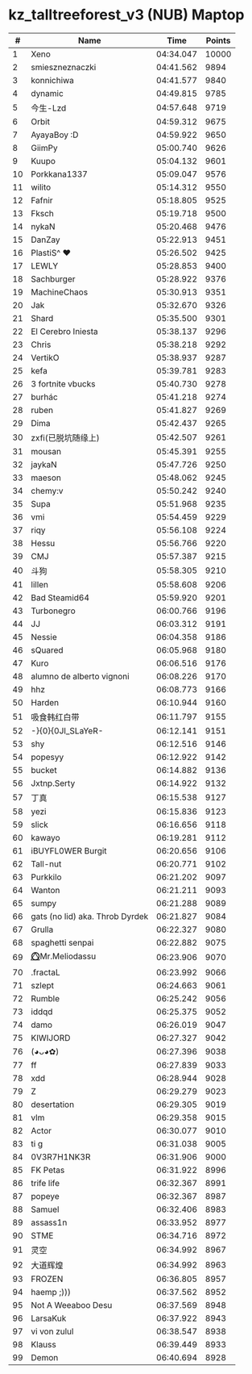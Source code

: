 # kz_talltreeforest_v3 (NUB) Maptop

|  # | Name | Time | Points |
|-------------- | -------------- | -------------- | -------------- | 
| 1 | Xeno | 04:34.047 | 10000 | 
| 2 | smieszneznaczki | 04:41.562 | 9894 | 
| 3 | konnichiwa | 04:41.577 | 9840 | 
| 4 | dynamic | 04:49.815 | 9785 | 
| 5 | 今生-Lzd | 04:57.648 | 9719 | 
| 6 | Orbit | 04:59.312 | 9675 | 
| 7 | AyayaBoy :D | 04:59.922 | 9650 | 
| 8 | GiimPy | 05:00.740 | 9626 | 
| 9 | Kuupo | 05:04.132 | 9601 | 
| 10 | Porkkana1337 | 05:09.047 | 9576 | 
| 11 | wilito | 05:14.312 | 9550 | 
| 12 | Fafnir | 05:18.805 | 9525 | 
| 13 | Fksch | 05:19.718 | 9500 | 
| 14 | nykaN | 05:20.468 | 9476 | 
| 15 | DanZay | 05:22.913 | 9451 | 
| 16 | PlastiS^ ♥ | 05:26.502 | 9425 | 
| 17 | LEWLY | 05:28.853 | 9400 | 
| 18 | Sachburger | 05:28.922 | 9376 | 
| 19 | MachineChaos | 05:30.913 | 9351 | 
| 20 | Jak | 05:32.670 | 9326 | 
| 21 | Shard | 05:35.500 | 9301 | 
| 22 | El Cerebro Iniesta | 05:38.137 | 9296 | 
| 23 | Chris | 05:38.218 | 9292 | 
| 24 | VertikO | 05:38.937 | 9287 | 
| 25 | kefa | 05:39.781 | 9283 | 
| 26 | 3 fortnite vbucks | 05:40.730 | 9278 | 
| 27 | burhác | 05:41.218 | 9274 | 
| 28 | ruben | 05:41.827 | 9269 | 
| 29 | Dima | 05:42.437 | 9265 | 
| 30 | zxfi(已脱坑随缘上) | 05:42.507 | 9261 | 
| 31 | mousan | 05:45.391 | 9255 | 
| 32 | jaykaN | 05:47.726 | 9250 | 
| 33 | maeson | 05:48.062 | 9245 | 
| 34 | chemy:v | 05:50.242 | 9240 | 
| 35 | Supa | 05:51.968 | 9235 | 
| 36 | vmi | 05:54.459 | 9229 | 
| 37 | riqy | 05:56.108 | 9224 | 
| 38 | Hessu | 05:56.766 | 9220 | 
| 39 | CMJ | 05:57.387 | 9215 | 
| 40 | 斗狗 | 05:58.305 | 9210 | 
| 41 | lillen | 05:58.608 | 9206 | 
| 42 | Bad Steamid64 | 05:59.920 | 9201 | 
| 43 | Turbonegro | 06:00.766 | 9196 | 
| 44 | JJ | 06:03.312 | 9191 | 
| 45 | Nessie | 06:04.358 | 9186 | 
| 46 | sQuared | 06:05.968 | 9180 | 
| 47 | Kuro | 06:06.516 | 9176 | 
| 48 | alumno de alberto vignoni | 06:08.226 | 9170 | 
| 49 | hhz | 06:08.773 | 9166 | 
| 50 | Harden | 06:10.944 | 9160 | 
| 51 | 吸食韩红白带 | 06:11.797 | 9155 | 
| 52 | -}{0}{0JI_SLaYeR- | 06:12.141 | 9151 | 
| 53 | shy | 06:12.516 | 9146 | 
| 54 | popesyy | 06:12.922 | 9142 | 
| 55 | bucket | 06:14.882 | 9136 | 
| 56 | Jxtnp.Serty | 06:14.922 | 9132 | 
| 57 | 丁真 | 06:15.538 | 9127 | 
| 58 | yezi | 06:15.836 | 9123 | 
| 59 | slick | 06:16.656 | 9118 | 
| 60 | kawayo | 06:19.281 | 9112 | 
| 61 | iBUYFL0WER Burgit | 06:20.656 | 9106 | 
| 62 | Tall-nut | 06:20.771 | 9102 | 
| 63 | Purkkilo | 06:21.202 | 9097 | 
| 64 | Wanton | 06:21.211 | 9093 | 
| 65 | sumpy | 06:21.288 | 9089 | 
| 66 | gats (no lid) aka. Throb Dyrdek | 06:21.827 | 9084 | 
| 67 | Grulla | 06:22.327 | 9080 | 
| 68 | spaghetti senpai | 06:22.882 | 9075 | 
| 69 | ⭕⃤Mr.Meliodassu | 06:23.906 | 9070 | 
| 70 | .fractaL | 06:23.992 | 9066 | 
| 71 | szlept | 06:24.663 | 9061 | 
| 72 | Rumble | 06:25.242 | 9056 | 
| 73 | iddqd | 06:25.375 | 9052 | 
| 74 | damo | 06:26.019 | 9047 | 
| 75 | KIWIJORD | 06:27.327 | 9042 | 
| 76 | (◕ᴗ◕✿) | 06:27.396 | 9038 | 
| 77 | ff | 06:27.839 | 9033 | 
| 78 | xdd | 06:28.944 | 9028 | 
| 79 | Z | 06:29.279 | 9023 | 
| 80 | desertation | 06:29.305 | 9019 | 
| 81 | vlm | 06:29.358 | 9015 | 
| 82 | Actor | 06:30.077 | 9010 | 
| 83 | ti g | 06:31.038 | 9005 | 
| 84 | 0V3R7H1NK3R | 06:31.906 | 9000 | 
| 85 | FK Petas | 06:31.922 | 8996 | 
| 86 | trife life | 06:32.367 | 8991 | 
| 87 | popeye | 06:32.367 | 8987 | 
| 88 | Samuel | 06:32.406 | 8983 | 
| 89 | assass1n | 06:33.952 | 8977 | 
| 90 | STME | 06:34.716 | 8972 | 
| 91 | 灵空 | 06:34.992 | 8967 | 
| 92 | 大道辉煌 | 06:34.992 | 8963 | 
| 93 | FROZEN | 06:36.805 | 8957 | 
| 94 | haemp ;))) | 06:37.562 | 8952 | 
| 95 | Not A Weeaboo Desu | 06:37.569 | 8948 | 
| 96 | LarsaKuk | 06:37.922 | 8943 | 
| 97 | vi von zulul | 06:38.547 | 8938 | 
| 98 | Klauss | 06:39.449 | 8933 | 
| 99 | Demon | 06:40.694 | 8928 | 

